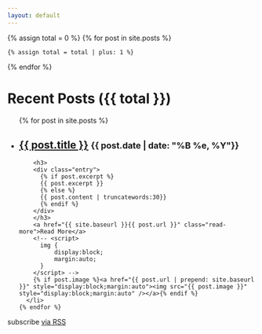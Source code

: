 ```yaml
---
layout: default
---
```


<div class="home">
  {% assign total = 0 %}
  {% for post in site.posts %}

    {% assign total = total | plus: 1 %}

  {% endfor %}
  <h1 class="page-heading">Recent Posts ({{ total }})</h1>

  <ul class="post-list">
    {% for post in site.posts %}
      <li>
        <h2>
          <a class="post-link" href="{{ post.url | prepend: site.baseurl }}">{{ post.title }}</a>
          <small>{{ post.date | date: "%B %e, %Y"}}</small>
        </h2>

        <h3>
        <div class="entry">
          {% if post.excerpt %}
          {{ post.excerpt }}
          {% else %}
          {{ post.content | truncatewords:30}}
          {% endif %}
        </div>        
        </h3>
        <a href="{{ site.baseurl }}{{ post.url }}" class="read-more">Read More</a>
        <!-- <script>
          img {
              display:block;
              margin:auto;
          }
        </script> -->
        {% if post.image %}<a href="{{ post.url | prepend: site.baseurl }}" style="display:block;margin:auto"><img src="{{ post.image }}" style="display:block;margin:auto" /></a>{% endif %}
      </li>
    {% endfor %}
  </ul>

  <p class="rss-subscribe">subscribe <a href="{{ "/feed.xml" | prepend: site.baseurl }}">via RSS</a></p>

</div>
